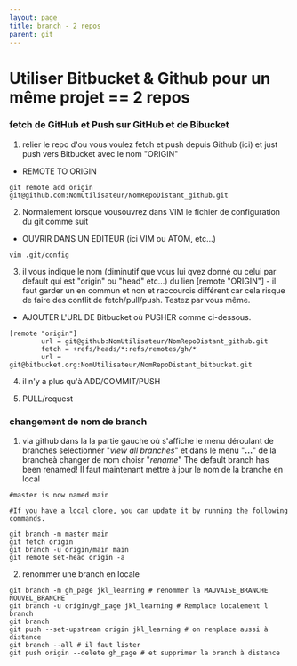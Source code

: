 ```yaml
---
layout: page
title: branch - 2 repos
parent: git
---
```

# Utiliser Bitbucket & Github pour un même projet == 2 repos

### fetch de GitHub et Push sur GitHub et de Bibucket
1. relier le repo d'ou  vous voulez fetch et push depuis Github (ici) et just push vers Bitbucket avec le nom "ORIGIN"
  * REMOTE TO ORIGIN
```
git remote add origin git@github.com:NomUtilisateur/NomRepoDistant_github.git
```

2. Normalement lorsque vousouvrez dans VIM le fichier de configuration du git comme suit
  * OUVRIR DANS UN EDITEUR (ici VIM ou ATOM, etc...)
```
vim .git/config
```
3. il vous indique le nom (diminutif que vous lui qvez donné ou celui par default qui est "origin" ou "head" etc...) du lien [remote "ORIGIN"] - il faut garder un en commun et non et raccourcis différent car cela risque de faire des conflit de fetch/pull/push. Testez par vous même.
  * AJOUTER L'URL DE Bitbucket où PUSHER comme ci-dessous.
```
[remote "origin"]
        url = git@github:NomUtilisateur/NomRepoDistant_github.git
        fetch = +refs/heads/*:refs/remotes/gh/*
        url = git@bitbucket.org:NomUtilisateur/NomRepoDistant_bitbucket.git
```
4. il n'y a plus qu'à ADD/COMMIT/PUSH

5. PULL/request

### changement de nom de branch 
1. via github
dans la la partie gauche où s'affiche le menu déroulant de branches selectionner "*view all branches*" et dans le menu "**...**" de la brancheà changer de nom choisr "*rename*"
   The default branch has been renamed!
Il faut maintenant mettre à jour le nom de la branche en local
````shell
#master is now named main

#If you have a local clone, you can update it by running the following commands.

git branch -m master main
git fetch origin
git branch -u origin/main main
git remote set-head origin -a
````
2. renommer une branch en locale
````shell
git branch -m gh_page jkl_learning # renommer la MAUVAISE_BRANCHE NOUVEL_BRANCHE
git branch -u origin/gh_page jkl_learning # Remplace localement l branch 
git branch 
git push --set-upstream origin jkl_learning # on renplace aussi à distance
git branch --all # il faut lister
git push origin --delete gh_page # et supprimer la branch à distance
````

